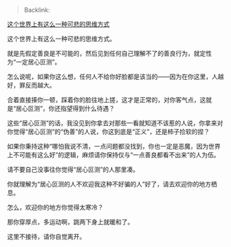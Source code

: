 > Backlink: 

[这个世界上有这么一种可悲的思维方式](https://www.zhihu.com/pin/1684710270658830336)

这个世界上有这么一种可悲的思维方式。

就是先假定善良是不可能的，然后见到任何自己理解不了的善良行为，就定性为“一定居心叵测”。

怎么说呢，如果你这么想，任何人不给你好脸都是该当的——因为在你这里，人越好，罪反而越大。

合着直接揍你一顿，踩着你的脸往地上搓，这才是正常的，对你客气点，这就是“居心叵测”，你还指望得到什么待遇？

这些“居心叵测”的话，我没见到你拿去对那些一看就知道不该惹的人说，你拿来对你觉得“居心叵测”的“伪善”的人说，你这到底是“正义”，还是柿子捡软的捏？

如果你秉持这种“哪怕我说不清，一点问题都没找到，你也一定是恶魔，因为世界上不可能有这么好”的逻辑，麻烦请你保持仅与“一点善良都看不出来”的人为伍。

请不要自己没事往你觉得“居心叵测”的人那里凑。

你就理解为“居心叵测的人不欢迎我这种不好骗的人”好了，请去欢迎你的地方栖息。

怎么，欢迎你的地方你觉得太寒冷？

那你穿厚点，多运动啊，跳两下身上就暖和了。

这里不接待，请你自觉离开。